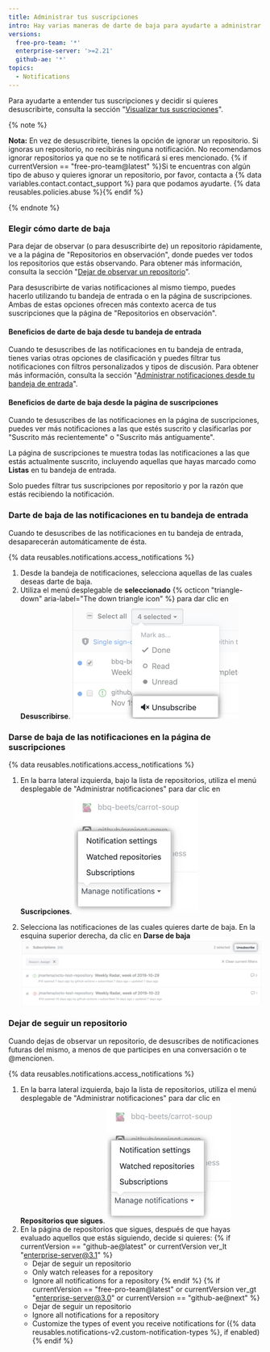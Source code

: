 ```yaml
---
title: Administrar tus suscripciones
intro: Hay varias maneras de darte de baja para ayudarte a administrar tus notificaciones de manera eficiente.
versions:
  free-pro-team: '*'
  enterprise-server: '>=2.21'
  github-ae: '*'
topics:
  - Notifications
---
```


Para ayudarte a entender tus suscripciones y decidir si quieres desuscribirte, consulta la sección "[Visualizar tus suscripciones](/github/managing-subscriptions-and-notifications-on-github/viewing-your-subscriptions)".

{% note %}

**Nota:** En vez de desuscribirte, tienes la opción de ignorar un repositorio. Si ignoras un repositorio, no recibirás ninguna notificación. No recomendamos ignorar repositorios ya que no se te notificará si eres mencionado. {% if currentVersion == "free-pro-team@latest" %}Si te encuentras con algún tipo de abuso y quieres ignorar un repositorio, por favor, contacta a {% data variables.contact.contact_support %} para que podamos ayudarte. {% data reusables.policies.abuse %}{% endif %}

{% endnote %}

### Elegir cómo darte de baja

Para dejar de observar (o para desuscribirte de) un repositorio rápidamente, ve a la página de "Repositorios en observación", donde puedes ver todos los repositorios que estás observando. Para obtener más información, consulta la sección "[Dejar de observar un repositorio](#unwatch-a-repository)".

Para desuscribirte de varias notificaciones al mismo tiempo, puedes hacerlo utilizando tu bandeja de entrada o en la página de suscripciones. Ambas de estas opciones ofrecen más contexto acerca de tus suscripciones que la página de "Repositorios en observación".

#### Beneficios de darte de baja desde tu bandeja de entrada

Cuando te desuscribes de las notificaciones en tu bandeja de entrada, tienes varias otras opciones de clasificación y puedes filtrar tus notificaciones con filtros personalizados y tipos de discusión. Para obtener más información, consulta la sección "[Administrar notificaciones desde tu bandeja de entrada](/github/managing-subscriptions-and-notifications-on-github/managing-notifications-from-your-inbox)".

#### Beneficios de darte de baja desde la página de suscripciones

Cuando te desuscribes de las notificaciones en la página de suscripciones, puedes ver más notificaciones a las que estés suscrito y clasificarlas por "Suscrito más recientemente" o "Suscrito más antiguamente".

La página de suscripciones te muestra todas las notificaciones a las que estás actualmente suscrito, incluyendo aquellas que hayas marcado como **Listas** en tu bandeja de entrada.

Solo puedes filtrar tus suscripciones por repositorio y por la razón que estás recibiendo la notificación.

### Darte de baja de las notificaciones en tu bandeja de entrada

Cuando te desuscribes de las notificaciones en tu bandeja de entrada, desaparecerán automáticamente de ésta.

{% data reusables.notifications.access_notifications %}
1. Desde la bandeja de notificaciones, selecciona aquellas de las cuales deseas darte de baja.
2. Utiliza el menú desplegable de **seleccionado** {% octicon "triangle-down" aria-label="The down triangle icon" %} para dar clic en **Desuscribirse**. ![Opción para darse de baja de una bandeja principal](/assets/images/help/notifications-v2/unsubscribe-from-main-inbox.png)

### Darse de baja de las notificaciones en la página de suscripciones

{% data reusables.notifications.access_notifications %}
1. En la barra lateral izquierda, bajo la lista de repositorios, utiliza el menú desplegable de "Administrar notificaciones" para dar clic en **Suscripciones**. ![Opciones del menú desplegable de administrar notificaciones](/assets/images/help/notifications-v2/manage-notifications-options.png)

2. Selecciona las notificaciones de las cuales quieres darte de baja. En la esquina superior derecha, da clic en **Darse de baja** ![Página de suscripciones](/assets/images/help/notifications-v2/unsubscribe-from-subscriptions-page.png)

### Dejar de seguir un repositorio

Cuando dejas de observar un repositorio, de desuscribes de notificaciones futuras del mismo, a menos de que participes en una conversación o te @mencionen.

{% data reusables.notifications.access_notifications %}
1. En la barra lateral izquierda, bajo la lista de repositorios, utiliza el menú desplegable de "Administrar notificaciones" para dar clic en **Repositorios que sigues**. ![Opciones del menú desplegable de administrar notificaciones](/assets/images/help/notifications-v2/manage-notifications-options.png)
2. En la página de repositorios que sigues, después de que hayas evaluado aquellos que estás siguiendo, decide si quieres:
  {% if currentVersion == "github-ae@latest" or currentVersion ver_lt "enterprise-server@3.1" %}
    - Dejar de seguir un repositorio
    - Only watch releases for a repository
    - Ignore all notifications for a repository
  {% endif %}
  {% if currentVersion == "free-pro-team@latest" or currentVersion ver_gt "enterprise-server@3.0" or currentVersion == "github-ae@next" %}
    - Dejar de seguir un repositorio
    - Ignore all notifications for a repository
    - Customize the types of event you receive notifications for ({% data reusables.notifications-v2.custom-notification-types %}, if enabled)
  {% endif %}

